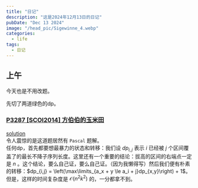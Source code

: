 ```yaml
---
title: "日记"
description: "这是2024年12月13日的日记"
pubDate: "Dec 13 2024"
image: "/head_pic/Sigewinne_4.webp"
categories:
  - life
tags:
  - 日记
---
```


## 上午
今天也是不用改题。

先切了两道绿色的dp。

### <a href = "https://www.luogu.com.cn/problem/P3287" target = "_blank">P3287 [SCOI2014] 方伯伯的玉米田</a>
<a href = "https://www.luogu.com.cn/article/r39wjyrb" target = "_blank">solution</a>  
令人震惊的是这道题居然有 `Pascal` 题解。  
任何dp，首先都要想最暴力的状态和转移：我们设 $dp_{i,j}$ 表示 $i$ 已经被 $j$ 个区间覆盖了的最长不降子序列长度。这里还有一个重要的结论：拔高的区间的右端点一定是 $n$ 。这个结论，要么自己证，要么自己证。（因为我懒得写）然后我们便有朴素的转移：$dp_{i,j} = \left(\max\limits_{a_x + y \le a_i + j}dp_{x,y}\right) + 1$。但是，这样的时间复杂度是 $\mathcal{O}(n^2k^2)$ 的，一分都拿不到。